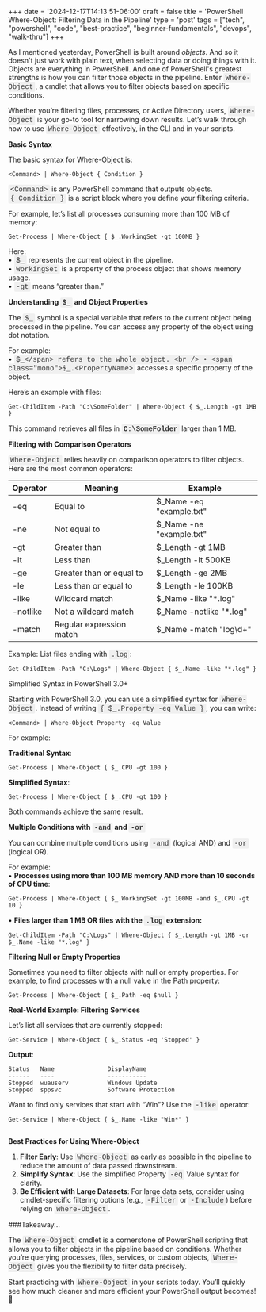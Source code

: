 +++
date = '2024-12-17T14:13:51-06:00'
draft = false
title = 'PowerShell Where-Object: Filtering Data in the Pipeline'
type = 'post'
tags = ["tech", "powershell", "code", "best-practice", "beginner-fundamentals", "devops", "walk-thru"]
+++

<style>
/* Base style for code blocks */
.code-block {
    padding: 15px;                    /* Padding around the code */
    font-family: 'Courier New', Courier, monospace; /* Monospace font */
    white-space: pre-wrap;            /* Preserve whitespace and wrap lines */
    border-radius: 5px;               /* Rounded corners */
    overflow-x: auto;                 /* Horizontal scroll if needed */
    margin: 20px 0;                   /* Vertical spacing */
    /* Default colors (light mode) */
    background-color: #f5f5f5;        /* Light gray background */
    border: 1px solid #ddd;           /* Light border */
    color: #333;                      /* Dark text for readability */
}

/* Style for inline monospace text */
.mono {
    font-family: 'Courier New', Courier, monospace; /* Monospace font */
    background-color: #f0f0f0;        /* Light background to highlight */
    padding: 2px 4px;                  /* Padding around text */
    border-radius: 3px;                /* Rounded corners */
}

/* Dark mode overrides for code blocks */
@media (prefers-color-scheme: dark) {
    .code-block {
        background-color: #2d2d2d;    /* Dark background */
        border: 1px solid #555;        /* Darker border */
        color: #f8f8f2;                /* Light text for readability */
    }

    .mono {
        background-color: #3c3c3c;     /* Darker background for inline code */
        color: #f8f8f2;                /* Light text */
    }
}

/* Optional: Light mode overrides (for explicitness) */
@media (prefers-color-scheme: light) {
    .code-block {
        background-color: #f5f5f5;     /* Light gray background */
        border: 1px solid #ddd;        /* Light border */
        color: #333;                   /* Dark text */
    }

    .mono {
        background-color: #f0f0f0;     /* Light background */
        color: #333;                   /* Dark text */
    }
}
</style>

As I mentioned yesterday, PowerShell is built around *objects*.  And so it doesn't just work with plain text, when selecting data or doing things with it.  Objects are everything in PowerShell.  And one of PowerShell's greatest strengths is how you can filter those objects in the pipeline. Enter <span class="mono">Where-Object</span>, a cmdlet that allows you to filter objects based on specific conditions. <br />

Whether you’re filtering files, processes, or Active Directory users, <span class="mono">Where-Object</span> is your go-to tool for narrowing down results. Let’s walk through how to use <span class="mono">Where-Object</span> effectively, in the CLI and in your scripts. <br />

**Basic Syntax** <br />

The basic syntax for Where-Object is: <br />

~~~
<Command> | Where-Object { Condition }

~~~

<span class="mono">&lt;Command&gt;</span> is any PowerShell command that outputs objects. <br />
<span class="mono">{ Condition }</span> is a script block where you define your filtering criteria. <br />

For example, let’s list all processes consuming more than 100 MB of memory: <br />

~~~
Get-Process | Where-Object { $_.WorkingSet -gt 100MB }

~~~

Here: <br />
•	<span class="mono">$_</span> represents the current object in the pipeline.<br />
•	<span class="mono">WorkingSet</span> is a property of the process object that shows memory usage.<br />
•	<span class="mono">-gt</span> means “greater than.”<br />

<b>Understanding <span class="mono">$_</span> and Object Properties</b> <br />

The <span class="mono">$_</span> symbol is a special variable that refers to the current object being processed in the pipeline. You can access any property of the object using dot notation. <br />

For example:<br />
•	<span class="mono">$_</span> refers to the whole object. <br />
•	<span class="mono">$_.&lt;PropertyName&gt;</span> accesses a specific property of the object. <br />

Here’s an example with files: <br />

~~~
Get-ChildItem -Path "C:\SomeFolder" | Where-Object { $_.Length -gt 1MB }

~~~

This command retrieves all files in <b><span class="mono">C:\SomeFolder</span></b> larger than 1 MB.

**Filtering with Comparison Operators**

<span class="mono">Where-Object</span> relies heavily on comparison operators to filter objects. Here are the most common operators:

| Operator          | Meaning                                                               | Example                       |
|-------------------|-----------------------------------------------------------------------|-------------------------------|
| -eq               | Equal to  | $_Name -eq "example.txt"  |
| -ne               | Not equal to | $_Name -ne "example.txt"   |
| -gt               | Greater than  | $_Length -gt 1MB  |
| -lt               | Less than | $_Length -lt 500KB    |
| -ge               | Greater than or equal to  | $_Length -ge 2MB  |
| -le               | Less than or equal to | $_Length -le 100KB    |
| -like             | Wildcard match    | $_Name -like "*.log"  |
| -notlike          | Not a wildcard match  | $_Name -notlike "*.log"    |
| -match            | Regular expression match| $_Name -match "log\d+"   |

Example: List files ending with <span class="mono">.log</span>:

~~~
Get-ChildItem -Path "C:\Logs" | Where-Object { $_.Name -like "*.log" }

~~~

Simplified Syntax in PowerShell 3.0+ <br />

Starting with PowerShell 3.0, you can use a simplified syntax for <span class="mono">Where-Object</span>. Instead of writing <span class="mono">{ $_.Property -eq Value }</span>, you can write:

~~~
<Command> | Where-Object Property -eq Value

~~~

For example: <br />

**Traditional Syntax**:

~~~
Get-Process | Where-Object { $_.CPU -gt 100 }

~~~

**Simplified Syntax**:

~~~
Get-Process | Where-Object { $_.CPU -gt 100 }

~~~

Both commands achieve the same result. <br />


<b>Multiple Conditions with <span class="mono">-and</span> and <span class="mono">-or</span></b>

You can combine multiple conditions using <span class="mono">-and</span> (logical AND) and <span class="mono">-or</span> (logical OR). <br />

For example:<br />
•	<b>Processes using more than 100 MB memory AND more than 10 seconds of CPU time</b>:

~~~
Get-Process | Where-Object { $_.WorkingSet -gt 100MB -and $_.CPU -gt 10 }

~~~

•	<b>Files larger than 1 MB OR files with the <span class="mono">.log</span> extension:</b>

~~~
Get-ChildItem -Path "C:\Logs" | Where-Object { $_.Length -gt 1MB -or $_.Name -like "*.log" }

~~~

**Filtering Null or Empty Properties** <br />

Sometimes you need to filter objects with null or empty properties. For example, to find processes with a null value in the Path property:

~~~
Get-Process | Where-Object { $_.Path -eq $null }

~~~

**Real-World Example: Filtering Services** <br />

Let’s list all services that are currently stopped:

~~~
Get-Service | Where-Object { $_.Status -eq 'Stopped' }

~~~

**Output**: 


~~~
Status   Name               DisplayName
------   ----               -----------
Stopped  wuauserv           Windows Update
Stopped  sppsvc             Software Protection

~~~

Want to find only services that start with “Win”? Use the <span class="mono">-like</span> operator:

~~~
Get-Service | Where-Object { $_.Name -like "Win*" }


~~~

**Best Practices for Using Where-Object** <br />
1.	<b>Filter Early</b>: Use <span class="mono">Where-Object</span> as early as possible in the pipeline to reduce the amount of data passed downstream. <br />
2.	<b>Simplify Syntax</b>: Use the simplified Property <span class="mono">-eq</span> Value syntax for clarity. <br />
3.	<b>Be Efficient with Large Datasets</b>: For large data sets, consider using cmdlet-specific filtering options (e.g., <span class="mono">-Filter</span> or <span class="mono">-Include</span>) before relying on <span class="mono">Where-Object</span>. <br />

###Takeaway...

The <span class="mono">Where-Object</span> cmdlet is a cornerstone of PowerShell scripting that allows you to filter objects in the pipeline based on conditions. Whether you’re querying processes, files, services, or custom objects, <span class="mono">Where-Object</span> gives you the flexibility to filter data precisely.

Start practicing with <span class="mono">Where-Object</span> in your scripts today. You’ll quickly see how much cleaner and more efficient your PowerShell output becomes! 🚀